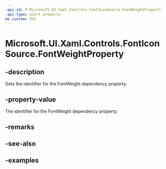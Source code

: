 ```yaml
---
-api-id: P:Microsoft.UI.Xaml.Controls.FontIconSource.FontWeightProperty
-api-type: winrt property
ms.custom: RS5
---
```

<!-- Property syntax.
public DependencyProperty FontWeightProperty { get; }
-->

# Microsoft.UI.Xaml.Controls.FontIconSource.FontWeightProperty


## -description

Gets the identifier for the FontWeight dependency property.


## -property-value

The identifier for the FontWeight dependency property.


## -remarks


## -see-also


## -examples


